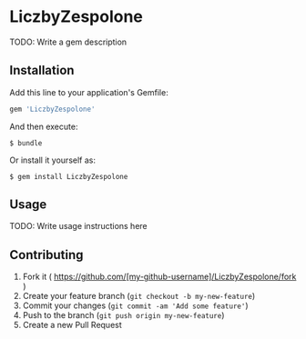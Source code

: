 # LiczbyZespolone

TODO: Write a gem description

## Installation

Add this line to your application's Gemfile:

```ruby
gem 'LiczbyZespolone'
```

And then execute:

    $ bundle

Or install it yourself as:

    $ gem install LiczbyZespolone

## Usage

TODO: Write usage instructions here

## Contributing

1. Fork it ( https://github.com/[my-github-username]/LiczbyZespolone/fork )
2. Create your feature branch (`git checkout -b my-new-feature`)
3. Commit your changes (`git commit -am 'Add some feature'`)
4. Push to the branch (`git push origin my-new-feature`)
5. Create a new Pull Request
